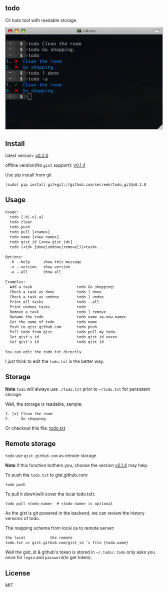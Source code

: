 todo
----

Cli todo tool with readable storage.


![screen-shot](screen-shot.png)

Install
-------


latest version: [v0.2.0](https://github.com/secreek/todo/tree/v0.2.0)

offline version(No `gist` support): [v0.1.4](https://github.com/secreek/todo/tree/v0.1.4)

Use pip install from git

    [sudo] pip install git+git://github.com/secreek/todo.git@v0.2.0

Usage
------

```
Usage:
  todo [-h|-v|-a]
  todo clear
  todo push
  todo pull [<name>]
  todo name [<new_name>]
  todo gist_id [<new_gist_id>]
  todo (<id> [done|undone|remove])|<task>...

Options:
  -h --help      show this message
  -v --version   show version
  -a --all       show all

Examples:
  Add a task                    todo Go shopping!
  Check a task as done          todo 1 done
  Check a task as undone        todo 1 undne
  Print all tasks               todo --all
  Print undone tasks            todo
  Remove a task                 todo 1 remove
  Rename the todo               todo name <a-new-name>
  Get the name of todo          todo name
  Push to gist.github.com       todo push
  Pull todo from gist           todo pull my_todo
  Set gist's id                 todo gist_id xxxxx
  Get gist's id                 todo gist_id

You can edit the todo.txt directly.
```

I just think to edit the `todo.txt` is the better way.

Storage
-------

**Note** `todo` will always use `./todo.txt` prior to `~/todo.txt` for persistent storage.

Well, the storage is readable, sample:

```
1. [x] Clean the room
2.     Go shopping.
```

Or checkout this file: [todo.txt](todo.txt)


Remote storage
---------------

`todo` use `gist.github.com` as remote storage. 

**Note** if this function bothers you, choose the version [v0.1.4](https://github.com/secreek/todo/tree/v0.1.4) may help.

To push the `todo.txt` to gist.github.com:

    todo push

To pull it down(will cover the local todo.txt):

    todo pull <todo-name>  # <todo-name> is optional

As the gist is git powered in the backend, we can review the history versions of todo.

The mapping schema from local os to remote server:

```
the local           the remote
todo.txt => gist.github.com/gist_id 's file {todo.name}
```

Well the gist_id & github's token is stored in `~/.todo/`. `todo` only asks you once for `login` and `password`(to get token).

License
--------

MIT
